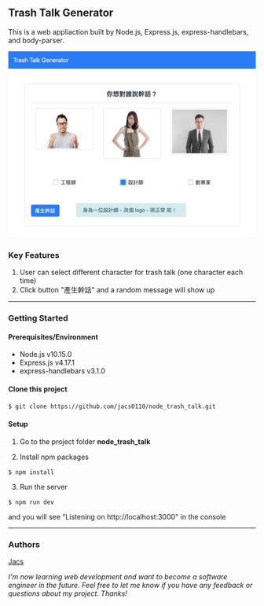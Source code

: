 ## Trash Talk Generator

This is a web appliaction built by Node.js, Express.js, express-handlebars, and body-parser.

![screenshot](https://github.com/jacs0110/node_trash_talk/blob/master/public/Screenshot.png)

### Key Features
1. User can select different character for trash talk (one character each time)
2. Click button "產生幹話" and a random message will show up 

---
### Getting Started
#### Prerequisites/Environment
* Node.js v10.15.0
* Express.js v4.17.1
* express-handlebars v3.1.0

#### Clone this project
```
$ git clone https://github.com/jacs0110/node_trash_talk.git
```
#### Setup
1. Go to the project folder **node_trash_talk**

2. Install npm packages
```
$ npm install
```
3. Run the server
```
$ npm run dev
```
and you will see "Listening on http://localhost:3000" in the console

---
### Authors
[Jacs](https://github.com/jacs0110)

*I'm now learning web development and want to become a software engineer in the future. Feel free to let me know if you have any feedback or questions about my project. Thanks!*
